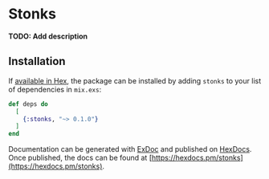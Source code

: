 # Stonks

**TODO: Add description**

## Installation

If [available in Hex](https://hex.pm/docs/publish), the package can be installed
by adding `stonks` to your list of dependencies in `mix.exs`:

```elixir
def deps do
  [
    {:stonks, "~> 0.1.0"}
  ]
end
```

Documentation can be generated with [ExDoc](https://github.com/elixir-lang/ex_doc)
and published on [HexDocs](https://hexdocs.pm). Once published, the docs can
be found at [https://hexdocs.pm/stonks](https://hexdocs.pm/stonks).

